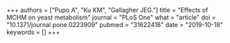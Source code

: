 +++
authors = ["Pupo A", "Ku KM", "Gallagher JEG."]
title = "Effects of MCHM on yeast metabolism"
journal = "PLoS One"
what = "article"
doi = "10.1371/journal.pone.0223909"
pubmed = "31622418"
date = "2019-10-18"
keywords = []
+++

